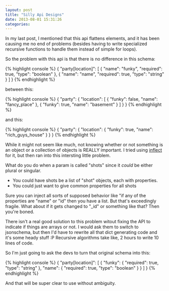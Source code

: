 ```yaml
---
layout: post
title: "Silly Api Designs"
date: 2013-08-01 15:31:26
categories: 
---
```


In my last post, I mentioned that this api flattens elements, and it has been causing me no end of problems (besides having to write specialized recursive functions to handle them instead of simple for loops).

So the problem with this api is that there is no difference in this schema:

{% highlight console %}
{
    "party[location]": [
        {
            "name": "funky",
            "required": true,
            "type": "boolean"
        },
        {
            "name": "name",
            "required": true,
            "type": "string"
        }
    ]
}
{% endhighlight %}


between this:

{% highlight console %}
{
    "party": {
        "location": [
            {
                "funky": false,
                "name": "fancy_place"
            },
            {
                "funky": true,
                "name": "basement"
            }
        ]
    }
}
{% endhighlight %}

and this:

{% highlight console %}
{
    "party": {
        "location": {
            "funky": true,
            "name": "rich_guys_house"
        }
    }
}
{% endhighlight %}

While it might not seem like much, not knowing whether or not something is an object or a collection of objects is REALLY important. I tried using [inflect][inflect] for it, but then ran into this intersting little problem.

What do you do when a param is called "shots" since it *could* be either plural or singular.

- You could have shots be a list of "shot" objects, each with properties.
- You could just want to give common properties for all shots

Sure you can inject all sorts of supposed behavior like "if any of the properties are "name" or "id" then you have a list. But that's exceedingly fragile. What about if it gets changed to "_id" or something like that? Then you're boned.

There isn't a real good solution to this problem witout fixing the API to indicate if things are arrays or not. I would ask them to switch to jsonschema, but then I'd have to rewrite all that dict generating code and it's some heady stuff :P Recursive algorithms take like, 2 hours to write 10 lines of code.

So I'm just going to ask the devs to turn that original schema into this:

{% highlight console %}
{
    "party[location]": [
        {
            "funky": {
                "required": true,
                "type": "string"
            },
            "name": {
                "required": true,
                "type": "boolean"
            }
        }
    ]
}
{% endhighlight %}

And that will be super clear to use without ambiguity.


[inflect]: https://pypi.python.org/pypi/inflect
